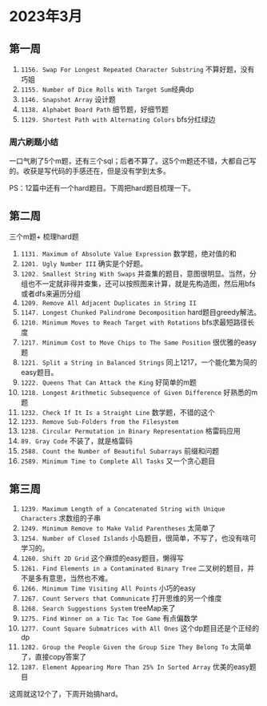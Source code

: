 # 2023年3月

## 第一周

1. `1156. Swap For Longest Repeated Character Substring` 不算好题，没有巧姐
2. `1155. Number of Dice Rolls With Target Sum`经典dp
3. `1146. Snapshot Array` 设计题
4. `1138. Alphabet Board Path` 细节题，好细节题
5. `1129. Shortest Path with Alternating Colors` bfs分红绿边

### 周六刷题小结

一口气刷了5个m题，还有三个sql；后者不算了。这5个m题还不错，大都自己写的。收获是写代码的手感还在，但是没有学到太多。

PS：12篇中还有一个hard题目。下周把hard题目梳理一下。

## 第二周

三个m题+ 梳理hard题

1. `1131. Maximum of Absolute Value Expression` 数学题，绝对值的和
2. `1201. Ugly Number III` 确实是个好题。
3. `1202. Smallest String With Swaps` 并查集的题目，意图很明显。当然，分组也不一定就非得并查集，还可以按照图来计算，就是先构造图，然后用bfs或者dfs来遍历分组
4. `1209. Remove All Adjacent Duplicates in String II`
5. `1147. Longest Chunked Palindrome Decomposition` hard题目greedy解法。
6. `1210. Minimum Moves to Reach Target with Rotations` bfs求最短路径长度
7. `1217. Minimum Cost to Move Chips to The Same Position` 很优雅的easy题
8. `1221. Split a String in Balanced Strings` 同上1217，一个能化繁为简的easy题目。
9. `1222. Queens That Can Attack the King` 好简单的m题
10. `1218. Longest Arithmetic Subsequence of Given Difference` 好熟悉的m题
11. `1232. Check If It Is a Straight Line` 数学题，不错的这个
12. `1233. Remove Sub-Folders from the Filesystem`
13. `1238. Circular Permutation in Binary Representation` 格雷码应用
14. `89. Gray Code` 不装了，就是格雷码
15. `2588. Count the Number of Beautiful Subarrays` 前缀和问题
16. `2589. Minimum Time to Complete All Tasks` 又一个贪心题目


## 第三周
1. `1239. Maximum Length of a Concatenated String with Unique Characters` 求数组的子串
2. `1249. Minimum Remove to Make Valid Parentheses` 太简单了
3. `1254. Number of Closed Islands` 小岛题目，很简单，不写了，也没有啥可学习的。
4. `1260. Shift 2D Grid` 这个麻烦的easy题目，懒得写
5. `1261. Find Elements in a Contaminated Binary Tree` 二叉树的题目，并不是多有意思，当然也不难。
6. `1266. Minimum Time Visiting All Points` 小巧的easy
7. `1267. Count Servers that Communicate` 打开思维的另一个维度
8. `1268. Search Suggestions System` treeMap来了
9. `1275. Find Winner on a Tic Tac Toe Game` 有点偏数学
10. `1277. Count Square Submatrices with All Ones` 这个dp题目还是个正经的dp
11. `1282. Group the People Given the Group Size They Belong To` 太简单了，直接copy答案了
12. `1287. Element Appearing More Than 25% In Sorted Array` 优美的easy题目

这周就这12个了，下周开始搞hard。